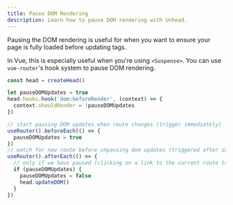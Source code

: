 ```yaml
---
title: Pause DOM Rendering
description: Learn how to pause DOM rendering with Unhead.
---
```


Pausing the DOM rendering is useful for when you want to ensure your page is fully loaded before updating tags.

In Vue, this is especially useful when you're using `<Suspense>`.  You can use `vue-router`'s hook system to pause DOM rendering.

```ts
const head = createHead()

let pauseDOMUpdates = true
head.hooks.hook('dom:beforeRender', (context) => {
  context.shouldRender = !pauseDOMUpdates
})

// start pausing DOM updates when route changes (trigger immediately)
useRouter().beforeEach(() => {
  pauseDOMUpdates = true
})
// watch for new route before unpausing dom updates (triggered after suspense resolved)
useRouter().afterEach(() => {
  // only if we have paused (clicking on a link to the current route triggers this)
  if (pauseDOMUpdates) {
    pauseDOMUpdates = false
    head.updateDOM()
  }
})
```
